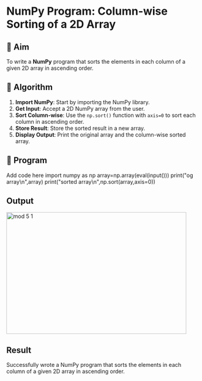 # NumPy Program: Column-wise Sorting of a 2D Array

## 🎯 Aim
To write a **NumPy** program that sorts the elements in each column of a given 2D array in ascending order.

## 🧠 Algorithm

1. **Import NumPy**: Start by importing the NumPy library.
2. **Get Input**: Accept a 2D NumPy array from the user.
3. **Sort Column-wise**: Use the `np.sort()` function with `axis=0` to sort each column in ascending order.
4. **Store Result**: Store the sorted result in a new array.
5. **Display Output**: Print the original array and the column-wise sorted array.

## 🧾 Program
Add code here
import numpy as np
array=np.array(eval(input()))
print("og array\n",array)
print("sorted array\n",np.sort(array,axis=0))
## Output
<img width="470" height="318" alt="mod 5 1" src="https://github.com/user-attachments/assets/7e295d1e-7a93-4f91-9b48-40409b5b1ace" />

## Result
Successfully wrote a NumPy program that sorts the elements in each column of a given 2D array in ascending order.

